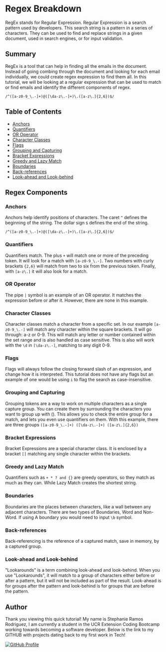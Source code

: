 # Regex Breakdown
RegEx stands for Regular Expression. Regular Expression is a search pattern used by developers. This search string is a pattern in a series of characters. They can be used to find and replace strings in a given document, used in search engines, or for input validation.

## Summary
RegEx is a tool that can help in finding all the emails in the document. Instead of going combing through the document and looking for each email individually, we could create regex expression to find them all. In this tutorial, we will be looking at a regular expression that can be used to match or find emails and identify the different components of regex.

    /^([a-z0-9_\.-]+)@([\da-z\.-]+)\.([a-z\.]{2,6})$/

## Table of Contents

- [Anchors](#anchors)
- [Quantifiers](#quantifiers)
- [OR Operator](#or-operator)
- [Character Classes](#character-classes)
- [Flags](#flags)
- [Grouping and Capturing](#grouping-and-capturing)
- [Bracket Expressions](#bracket-expressions)
- [Greedy and Lazy Match](#greedy-and-lazy-match)
- [Boundaries](#boundaries)
- [Back-references](#back-references)
- [Look-ahead and Look-behind](#look-ahead-and-look-behind)

## Regex Components

### Anchors
Anchors help identify positions of characters. The caret `^` defines the beginning of the string. The dollar sign `$` defines the end of the string.

`/^([a-z0-9_\.-]+)@([\da-z\.-]+)\.([a-z\.]{2,6})$/`

### Quantifiers
Quantifiers match. The plus `+` will match one or more of the preceding token. It will look for a match with `[a-z0-9_\.-]`. Two numbers with curly brackets `{2,6}` will match from two to six from the previous token. Finally, with `[a-z\.]` it will also look for a match.

### OR Operator
The pipe `|` symbol is an example of an OR operator. It matches the expression before or after it. However, there are none in this example.

### Character Classes
Character classes match a character from a specific set. 
In our example `[a-z0-9_\.-]` will match any character within the square brackets. It will go through: a-z or 0-9. This will match any letter or number contained within the set range and is also handled as case sensitive.
This is also will work with the `\d` in `[\da-z\.-]`, matching to any digit 0-9.

### Flags
Flags will always follow the closing forward slash of an expression, and change how it is interpreted. This tutorial does not have any flags but an example of one would be using  `i` to flag the search as case-insensitive.

### Grouping and Capturing
Grouping tokens are a way to work on multiple characters as a single capture group. You can create them by surrounding the characters you want to group up with (). This allows you to check the entire group for a match, and lets you even use quantifiers on them.
With this example, there are three groups `([a-z0-9_\.-]+) ([\da-z\.-]+) ([a-z\.]{2,6})`

### Bracket Expressions
Bracket Expressions are a special character class. It is enclosed by a bracket `[]` matching any single character within the brackets. 

### Greedy and Lazy Match
Quantifiers such as  `+ * ? and {}` are greedy operators, so they match as much as they can. While Lazy Match creates the shortest string.

### Boundaries
Boundaries are the places between characters, like a wall between any adjacent characters. There are two types of Boundaries, Word and Non-Word.
If using A boundary you would need to input `\b` symbol.

### Back-references
Back-referencing is the reference of a captured match, save in memory, by a captured group.

### Look-ahead and Look-behind
"Lookarounds" is a term combining look-ahead and look-behind. When you use "Lookarounds", it will match to a group of characters either before or after a pattern, but it will not be included as part of the result. Look-ahead is for groups after the pattern and look-behind is for groups that are before the pattern.

## Author

Thank you viewing this quick tutorial!
My name is Stephanie Ramos Rodriguez, I am currently a student in the UCR Extension Coding Bootcamp working towards becoming a software developer. Below is the link to my GITHUB with projects dating back to my first work in Tech!  

[![GitHub Profile](https://img.shields.io/badge/github_profile-000?style=for-the-badge&logo=ko-fi&logoColor=white)](https://github.com/stephrrcodes)
